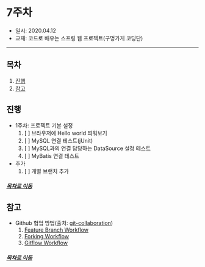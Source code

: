7주차
=====
* 일시: 2020.04.12
* 교재: 코드로 배우는 스프링 웹 프로젝트(구멍가게 코딩단)
- - -
## 목차
1. [진행](#진행)
2. [참고](#참고)

## 진행
- 1주차: 프로젝트 기본 설정
	1. [ ] 브라우저에 Hello world 띄워보기
	2. [ ] MySQL 연결 테스트(jUnit)
	3. [ ] MySQL과의 연결 담당하는 DataSource 설정 테스트
	4. [ ] MyBatis 연결 테스트
- 추가
	1. [ ] 개별 브랜치 추가

##### [목차로 이동](#목차)

## 참고
* Github 협업 방법(출처: [git-collaboration](https://github.com/gmlwjd9405/git-collaboration))
	1. [Feature Branch Workflow](https://gmlwjd9405.github.io/2017/10/27/how-to-collaborate-on-GitHub-1.html)
	2. [Forking Workflow](https://gmlwjd9405.github.io/2017/10/28/how-to-collaborate-on-GitHub-2.html)
	3. [Gitflow Workflow](https://gmlwjd9405.github.io/2018/05/12/how-to-collaborate-on-GitHub-3.html)

##### [목차로 이동](#목차)
